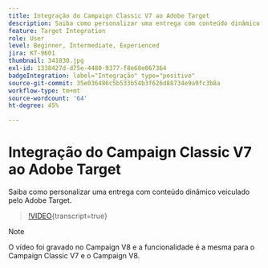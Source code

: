 ```yaml
---
title: Integração do Campaign Classic V7 ao Adobe Target
description: Saiba como personalizar uma entrega com conteúdo dinâmico veiculado pelo Adobe Target.
feature: Target Integration
role: User
level: Beginner, Intermediate, Experienced
jira: KT-9601
thumbnail: 341030.jpg
exl-id: 1338427d-d75e-4480-9377-f8e68e067364
badgeIntegration: label="Integração" type="positive"
source-git-commit: 35e036486c5b533b54b3f626d88734e9a9fc3b8a
workflow-type: tm+mt
source-wordcount: '64'
ht-degree: 45%

---
```


# Integração do Campaign Classic V7 ao Adobe Target

Saiba como personalizar uma entrega com conteúdo dinâmico veiculado pelo Adobe Target.

>[!VIDEO](https://video.tv.adobe.com/v/341030?quality=12&learn=on){transcript=true}

>[!NOTE]
> O vídeo foi gravado no Campaign V8 e a funcionalidade é a mesma para o Campaign Classic V7 e o Campaign V8.
